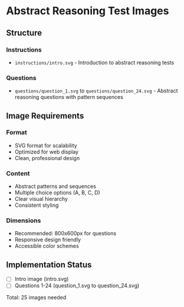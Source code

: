 # Abstract Reasoning Test Images

## Structure

### Instructions
- `instructions/intro.svg` - Introduction to abstract reasoning tests

### Questions  
- `questions/question_1.svg` to `questions/question_24.svg` - Abstract reasoning questions with pattern sequences

## Image Requirements

### Format
- SVG format for scalability
- Optimized for web display
- Clean, professional design

### Content
- Abstract patterns and sequences
- Multiple choice options (A, B, C, D)
- Clear visual hierarchy
- Consistent styling

### Dimensions
- Recommended: 800x600px for questions
- Responsive design friendly
- Accessible color schemes

## Implementation Status

- [ ] Intro image (intro.svg)
- [ ] Questions 1-24 (question_1.svg to question_24.svg)

Total: 25 images needed
